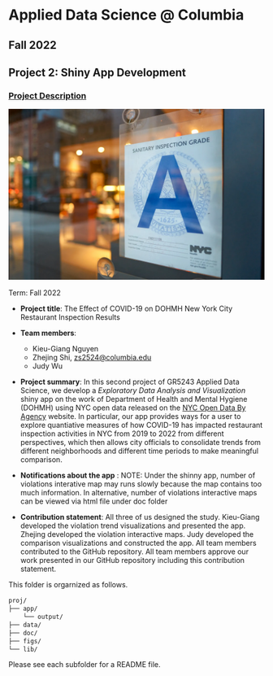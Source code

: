 # Applied Data Science @ Columbia
## Fall 2022
## Project 2: Shiny App Development

### [Project Description](doc/)

![screenshot](figs/restaurant-inspection.jpg)

Term: Fall 2022

+ **Project title**: The Effect of COVID-19 on DOHMH New York City Restaurant Inspection Results

+ **Team members**:
	+ Kieu-Giang Nguyen
	+ Zhejing Shi, zs2524@columbia.edu
	+ Judy Wu

+ **Project summary**: In this second project of GR5243 Applied Data Science, we develop a *Exploratory Data Analysis and Visualization* shiny app on the work of Department of Health and Mental Hygiene (DOHMH) using NYC open data released on the [NYC Open Data By Agency](https://opendata.cityofnewyork.us/data/) website. In particular, our app provides ways for a user to explore quantiative measures of how COVID-19 has impacted restaurant inspection activities in NYC from 2019 to 2022 from different perspectives, which then allows city officials to consolidate trends from different neighborhoods and different time periods to make meaningful comparison.

+ **Notifications about the app** : NOTE: Under the shinny app, number of violations interative map may runs slowly because the map contains too much information.  In alternative, number of violations interactive maps can be viewed via html file under doc folder 

+ **Contribution statement**: All three of us designed the study. Kieu-Giang developed the violation trend visualizations and presented the app. Zhejing developed the violation interactive maps. Judy developed the comparison visualizations and constructed the app. All team members contributed to the GitHub repository. All team members approve our work presented in our GitHub repository including this contribution statement.

This folder is orgarnized as follows.

```
proj/
├── app/
	└── output/
├── data/
├── doc/
├── figs/
└── lib/

```

Please see each subfolder for a README file.
